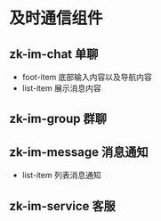 # 及时通信组件


## zk-im-chat 单聊
- foot-item 底部输入内容以及导航内容
- list-item 展示消息内容


## zk-im-group 群聊


## zk-im-message 消息通知
- list-item 列表消息通知


## zk-im-service 客服
